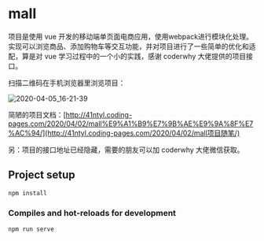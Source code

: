 # mall

项目是使用 vue 开发的移动端单页面电商应用，使用webpack进行模块化处理。实现可以浏览商品、添加购物车等交互功能，并对项目进行了一些简单的优化和适配，算是对 vue 学习过程中的一个小的实践，感谢 coderwhy 大佬提供的项目接口。

扫描二维码在手机浏览器里浏览项目：

![2020-04-05_16-21-39](https://i.loli.net/2020/04/05/JMwscZBhEiN7Fk8.png)

简陋的项目文档：[http://41ntyl.coding-pages.com/2020/04/02/mall%E9%A1%B9%E7%9B%AE%E9%9A%8F%E7%AC%94/](http://41ntyl.coding-pages.com/2020/04/02/mall项目随笔/)

另：项目的接口地址已经隐藏，需要的朋友可以加 coderwhy 大佬微信获取。



## Project setup
```
npm install
```

### Compiles and hot-reloads for development
```
npm run serve
```




